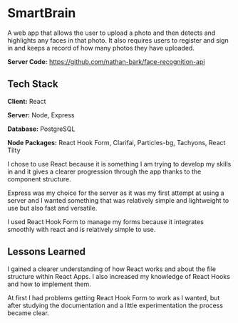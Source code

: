 
# SmartBrain


A web app that allows the user to upload a photo and then detects and highlights any faces in that photo. It also requires users to register and sign in and keeps a record of how many photos they have uploaded.

**Server Code:** https://github.com/nathan-bark/face-recognition-api

## Tech Stack

**Client:** React

**Server:** Node, Express

**Database:** PostgreSQL

**Node Packages:** React Hook Form, Clarifai, Particles-bg, Tachyons, React Tilty


I chose to use React because it is something I am trying to develop my skills in and it gives a clearer progression through the app thanks to the component structure.

Express was my choice for the server as it was my first attempt at using a server and I wanted something that was relatively simple and lightweight to use but also fast and versatile.

I used React Hook Form to manage my forms because it integrates smoothly with react and is relatively simple to use.
## Lessons Learned

I gained a clearer understanding of how React works and about the file structure within React Apps. I also increased my knowledge of React Hooks and how to implement them.

At first I had problems getting React Hook Form to work as I wanted, but after studying the documentation and a little experimentation the process became clear.
